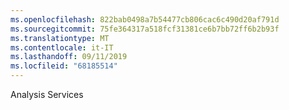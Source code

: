 ```yaml
---
ms.openlocfilehash: 822bab0498a7b54477cb806cac6c490d20af791d
ms.sourcegitcommit: 75fe364317a518fcf31381ce6b7bb72ff6b2b93f
ms.translationtype: MT
ms.contentlocale: it-IT
ms.lasthandoff: 09/11/2019
ms.locfileid: "68185514"
---
```

Analysis Services

